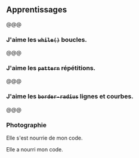 <!-- .slide: data-background="images/9676470682_3d418eeb40_b_d.jpg" -->

## Apprentissages

@@@

### J'aime les ~~`while()`~~ boucles.

@@@

### J'aime les ~~`pattern`~~ répétitions.

@@@

### J'aime les ~~`border-radius`~~ lignes et courbes.

@@@

### Photographie

Elle s'est nourrie de mon code.

Elle a nourri mon code.
